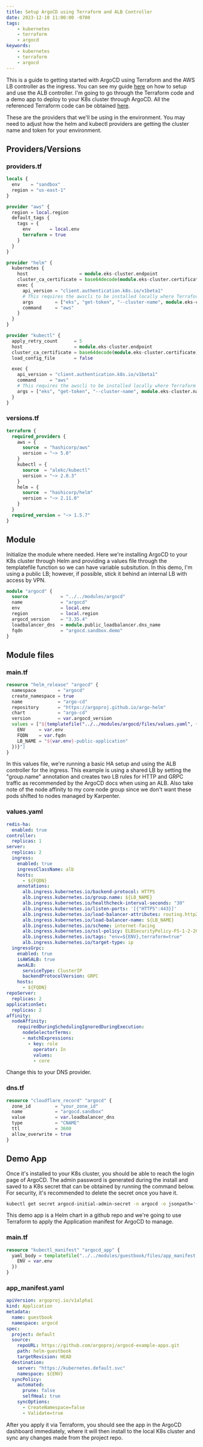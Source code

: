 ```yaml
---
title: Setup ArgoCD using Terraform and ALB Controller
date: 2023-12-10 11:00:00 -0700
tags:
    - kubernetes
    - terraform
    - argocd
keywords:
    - kubernetes
    - terraform
    - argocd
---
```


This is a guide to getting started with ArgoCD using Terraform and the AWS LB controller as the ingress. You can see my guide [here](https://eric-price.net/posts/2023-12-03-aws-load-balancer-controller/) on how to setup and use the ALB controller. I'm going to go through the Terraform code and a demo app to deploy to your K8s cluster through ArgoCD.
All the referenced Terraform code can be obtained [here](https://github.com/eric-price/terraform_modules).

These are the providers that we'll be using in the environment. You may need to adjust how the helm and kubectl providers are getting the cluster name and token for your environment.

## Providers/Versions

### providers.tf
```terraform
locals {
  env    = "sandbox"
  region = "us-east-1"
}

provider "aws" {
  region = local.region
  default_tags {
    tags = {
      env       = local.env
      terraform = true
    }
  }
}

provider "helm" {
  kubernetes {
    host                   = module.eks-cluster.endpoint
    cluster_ca_certificate = base64decode(module.eks-cluster.certificate)
    exec {
      api_version = "client.authentication.k8s.io/v1beta1"
      # This requires the awscli to be installed locally where Terraform is executed
      args        = ["eks", "get-token", "--cluster-name", module.eks-cluster.name]
      command     = "aws"
    }
  }
}

provider "kubectl" {
  apply_retry_count      = 5
  host                   = module.eks-cluster.endpoint
  cluster_ca_certificate = base64decode(module.eks-cluster.certificate)
  load_config_file       = false

  exec {
    api_version = "client.authentication.k8s.io/v1beta1"
    command     = "aws"
    # This requires the awscli to be installed locally where Terraform is executed
    args = ["eks", "get-token", "--cluster-name", module.eks-cluster.name]
  }
}
```

### versions.tf
```terraform
terraform {
  required_providers {
    aws = {
      source  = "hashicorp/aws"
      version = "~> 5.0"
    }
    kubectl = {
      source  = "alekc/kubectl"
      version = "~> 2.0.3"
    }
    helm = {
      source  = "hashicorp/helm"
      version = "~> 2.11.0"
    }
  }
  required_version = "~> 1.5.7"
}
```

## Module

Initialize the module where needed. Here we're installing ArgoCD to your K8s cluster through Helm and providing a values file through the templatefile function so we can have variable subsitution. In this demo, I'm using a public LB; however, if possible, stick it behind an internal LB with access by VPN.

```terraform
module "argocd" {
  source            = "../../modules/argocd"
  name              = "argocd"
  env               = local.env
  region            = local.region
  argocd_version    = "3.35.4"
  loadbalancer_dns  = module.public_loadbalancer.dns_name
  fqdn              = "argocd.sandbox.demo"
}
```

## Module files

### main.tf
```terraform
resource "helm_release" "argocd" {
  namespace        = "argocd"
  create_namespace = true
  name             = "argo-cd"
  repository       = "https://argoproj.github.io/argo-helm"
  chart            = "argo-cd"
  version          = var.argocd_version
  values = ["${templatefile("../../modules/argocd/files/values.yaml", {
    ENV     = var.env
    FQDN    = var.fqdn
    LB_NAME = "${var.env}-public-application"
  })}"]
}
```

In this values file, we're running a basic HA setup and using the ALB controller for the ingress. This example is using a shared LB by setting the "group.name" annotation and creates two LB rules for HTTP and GRPC traffic as recommended by the ArgoCD docs when using an ALB. Also take note of the node affinity to my core node group since we don't want these pods shifted to nodes managed by Karpenter.

### values.yaml
```yaml
redis-ha:
  enabled: true
controller:
  replicas: 1
server:
  replicas: 2
  ingress:
    enabled: true
    ingressClassName: alb
    hosts:
      - ${FQDN}
    annotations:
      alb.ingress.kubernetes.io/backend-protocol: HTTPS
      alb.ingress.kubernetes.io/group.name: ${LB_NAME}
      alb.ingress.kubernetes.io/healthcheck-interval-seconds: "30"
      alb.ingress.kubernetes.io/listen-ports: '[{"HTTPS":443}]'
      alb.ingress.kubernetes.io/load-balancer-attributes: routing.http2.enabled=true
      alb.ingress.kubernetes.io/load-balancer-name: ${LB_NAME}
      alb.ingress.kubernetes.io/scheme: internet-facing
      alb.ingress.kubernetes.io/ssl-policy: ELBSecurityPolicy-FS-1-2-2019-08
      alb.ingress.kubernetes.io/tags: "env=${ENV},terraform=true"
      alb.ingress.kubernetes.io/target-type: ip
  ingressGrpc:
    enabled: true
    isAWSALB: true
    awsALB:
      serviceType: ClusterIP
      backendProtocolVersion: GRPC
    hosts:
      - ${FQDN}
repoServer:
  replicas: 2
applicationSet:
  replicas: 2
affinity:
  nodeAffinity:
    requiredDuringSchedulingIgnoredDuringExecution:
      nodeSelectorTerms:
      - matchExpressions:
        - key: role
          operator: In
          values:
          - core
```

Change this to your DNS provider.

### dns.tf
```terraform
resource "cloudflare_record" "argocd" {
  zone_id         = "your_zone_id"
  name            = "argocd.sandbox"
  value           = var.loadbalancer_dns
  type            = "CNAME"
  ttl             = 3600
  allow_overwrite = true
}
```


## Demo App

Once it's installed to your K8s cluster, you should be able to reach the login page of ArgoCD. The admin password is generated during the install and saved to a K8s secret that can be obtained by running the command below. For security, it's recommended to delete the secret once you have it.
```bash
kubectl get secret argocd-initial-admin-secret -n argocd -o jsonpath='{.data.password}' | base64 --decode
```

This demo app is a Helm chart in a github repo and we're going to use Terraform to apply the Application manifest for ArgoCD to manage.

### main.tf
```terraform
resource "kubectl_manifest" "argocd_app" {
  yaml_body = templatefile("../../modules/guestbook/files/app_manifest.yaml", {
    ENV = var.env
  })
}
```

### app_manifest.yaml
```yaml
apiVersion: argoproj.io/v1alpha1
kind: Application
metadata:
  name: guestbook
  namespace: argocd
spec:
  project: default
  source:
    repoURL: https://github.com/argoproj/argocd-example-apps.git
    path: helm-guestbook
    targetRevision: HEAD
  destination:
    server: "https://kubernetes.default.svc"
    namespace: ${ENV}
  syncPolicy:
    automated:
      prune: false
      selfHeal: true
    syncOptions:
      - CreateNamespace=false
      - Validate=true
```

After you apply it via Terraform, you should see the app in the ArgoCD dashboard immediately, where it will then install to the local K8s cluster and sync any changes made from the project repo.

